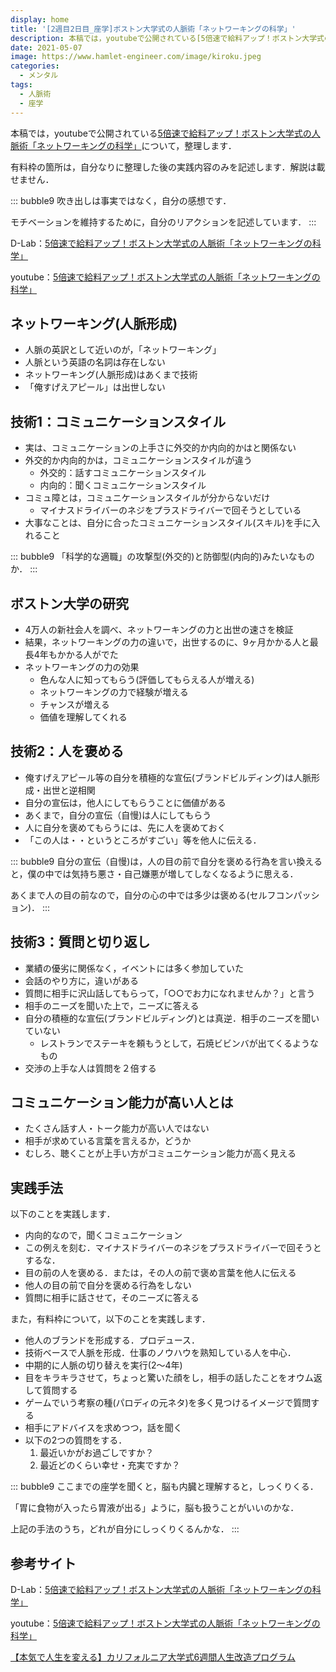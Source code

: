 ```yaml
---
display: home
title: '[2週目2日目_座学]ボストン大学式の人脈術「ネットワーキングの科学」'
description: 本稿では，youtubeで公開されている[5倍速で給料アップ！ボストン大学式の人脈術「ネットワーキングの科学」](https://www.youtube.com/watch?v=OSfqf3iZwk0)について，整理します．
date: 2021-05-07
image: https://www.hamlet-engineer.com/image/kiroku.jpeg
categories: 
  - メンタル
tags:
  - 人脈術
  - 座学
---
```


本稿では，youtubeで公開されている[5倍速で給料アップ！ボストン大学式の人脈術「ネットワーキングの科学」](https://www.youtube.com/watch?v=OSfqf3iZwk0)について，整理します．

<!-- more -->

有料枠の箇所は，自分なりに整理した後の実践内容のみを記述します．解説は載せません．

::: bubble9
吹き出しは事実ではなく，自分の感想です．

モチベーションを維持するために，自分のリアクションを記述しています．
:::

<!-- <span style="background-color: #ffff99;"></span> -->
<!-- <span style="color: #ff0000;"></span> -->

D-Lab：[5倍速で給料アップ！ボストン大学式の人脈術「ネットワーキングの科学」](https://daigovideolab.jp/play/1525476497)

youtube：[5倍速で給料アップ！ボストン大学式の人脈術「ネットワーキングの科学」](https://www.youtube.com/watch?v=OSfqf3iZwk0)


## ネットワーキング(人脈形成)
- 人脈の英訳として近いのが，「ネットワーキング」
- 人脈という英語の名詞は存在しない
- ネットワーキング(人脈形成)はあくまで技術
- 「俺すげえアピール」は出世しない


## 技術1：コミュニケーションスタイル
- 実は、コミュニケーションの上手さに外交的か内向的かはと関係ない
- 外交的か内向的かは，コミュニケーションスタイルが違う
  - 外交的：話すコミュニケーションスタイル
  - 内向的：聞くコミュニケーションスタイル
- コミュ障とは，コミュニケーションスタイルが分からないだけ
  - マイナスドライバーのネジをプラスドライバーで回そうとしている
- 大事なことは、自分に合ったコミュニケーションスタイル(スキル)を手に入れること

::: bubble9
「科学的な適職」の攻撃型(外交的)と防御型(内向的)みたいなものか．
:::

## ボストン大学の研究
- 4万人の新社会人を調べ、ネットワーキングの力と出世の速さを検証
- 結果，ネットワーキングの力の違いで，出世するのに、9ヶ月かかる人と最長4年もかかる人がでた
- ネットワーキングの力の効果
  - 色んな人に知ってもらう(評価してもらえる人が増える)
  - ネットワーキングの力で経験が増える
  - チャンスが増える
  - 価値を理解してくれる


## 技術2：人を褒める
- 俺すげえアピール等の自分を積極的な宣伝(ブランドビルディング)は人脈形成・出世と逆相関
- 自分の宣伝は，他人にしてもらうことに価値がある
- あくまで，自分の宣伝（自慢)は人にしてもらう
- 人に自分を褒めてもらうには、先に人を褒めておく
- 「この人は・・というところがすごい」等を他人に伝える．

::: bubble9
自分の宣伝（自慢)は，人の目の前で自分を褒める行為を言い換えると，僕の中では気持ち悪さ・自己嫌悪が増してしなくなるように思える．

あくまで人の目の前なので，自分の心の中では多少は褒める(セルフコンパッション)．
:::

## 技術3：質問と切り返し
- 業績の優劣に関係なく，イベントには多く参加していた
- 会話のやり方に，違いがある
- 質問に相手に沢山話してもらって，「○○でお力になれませんか？」と言う
- 相手のニーズを聞いた上で，ニーズに答える
- 自分の積極的な宣伝(ブランドビルディング)とは真逆．相手のニーズを聞いていない
  - レストランでステーキを頼もうとして，石焼ビビンバが出てくるようなもの
- 交渉の上手な人は質問を２倍する


## コミュニケーション能力が高い人とは
- たくさん話す人・トーク能力が高い人ではない
- 相手が求めている言葉を言えるか，どうか
- むしろ、聴くことが上手い方がコミュニケーション能力が高く見える


## 実践手法
以下のことを実践します．
- 内向的なので，聞くコミュニケーション
- この例えを刻む．マイナスドライバーのネジをプラスドライバーで回そうとするな．
- 目の前の人を褒める．または，その人の前で褒め言葉を他人に伝える
- 他人の目の前で自分を褒める行為をしない
- 質問に相手に話させて，そのニーズに答える

また，有料枠について，以下のことを実践します．
- 他人のブランドを形成する．プロデュース．
- 技術ベースで人脈を形成．仕事のノウハウを熟知している人を中心．
- 中期的に人脈の切り替えを実行(2〜4年)
- 目をキラキラさせて，ちょっと驚いた顔をし，相手の話したことをオウム返して質問する
- ゲームでいう考察の種(パロディの元ネタ)を多く見つけるイメージで質問する
- 相手にアドバイスを求めつつ，話を聞く
- 以下の2つの質問をする．
  1. 最近いかがお過ごしですか？
  2. 最近どのくらい幸せ・充実ですか？
  

::: bubble9
ここまでの座学を聞くと，脳も内臓と理解すると，しっくりくる．

「胃に食物が入ったら胃液が出る」ように，脳も扱うことがいいのかな．

上記の手法のうち，どれが自分にしっくりくるんかな．
:::


## 参考サイト
D-Lab：[5倍速で給料アップ！ボストン大学式の人脈術「ネットワーキングの科学」](https://daigovideolab.jp/play/1525476497)

youtube：[5倍速で給料アップ！ボストン大学式の人脈術「ネットワーキングの科学」](https://www.youtube.com/watch?v=OSfqf3iZwk0)

[【本気で人生を変える】カリフォルニア大学式6週間人生改造プログラム](https://daigoblog.jp/pushing-thelimits/)